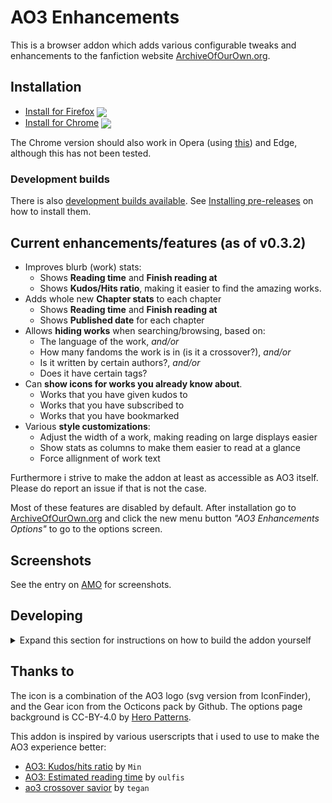 # AO3 Enhancements

This is a browser addon which adds various configurable tweaks and enhancements to the fanfiction website [ArchiveOfOurOwn.org](https://archiveofourown.org).

## Installation

- [Install for Firefox][amo] [<img valign="middle" src="https://img.shields.io/amo/v/ao3-enhancements.svg?label=">][amo]
- [Install for Chrome][cws] [<img valign="middle" src="https://img.shields.io/chrome-web-store/v/eljennickgdbghppcaenkcinjafmnfoi.svg?label=">][cws]

The Chrome version should also work in Opera (using [this](https://addons.opera.com/en/extensions/details/download-chrome-extension-9/)) and Edge, although this has not been tested.

### Development builds

There is also [development builds available](https://github.com/jsmnbom/ao3-enhancements/releases). See [Installing pre-releases](https://github.com/jsmnbom/ao3-enhancements/wiki/Installing-prereleases) on how to install them.

## Current enhancements/features (as of v0.3.2)

- Improves blurb (work) stats:
  - Shows **Reading time** and **Finish reading at**
  - Shows **Kudos/Hits ratio**, making it easier to find the amazing works.
- Adds whole new **Chapter stats** to each chapter
  - Shows **Reading time** and **Finish reading at**
  - Shows **Published date** for each chapter
- Allows **hiding works** when searching/browsing, based on:
  - The language of the work, _and/or_
  - How many fandoms the work is in (is it a crossover?), _and/or_
  - Is it written by certain authors?, _and/or_
  - Does it have certain tags?
- Can **show icons for works you already know about**.
  - Works that you have given kudos to
  - Works that you have subscribed to
  - Works that you have bookmarked
- Various **style customizations**:
  - Adjust the width of a work, making reading on large displays easier
  - Show stats as columns to make them easier to read at a glance
  - Force allignment of work text

Furthermore i strive to make the addon at least as accessible as AO3 itself. Please do report an issue if that is not the case.

Most of these features are disabled by default. After installation go to [ArchiveOfOurOwn.org](https://archiveofourown.org) and click the new menu button _"AO3 Enhancements Options"_ to go to the options screen.

## Screenshots

See the entry on [AMO](https://addons.mozilla.org/en-US/firefox/addon/ao3-enhancements/) for screenshots.

## Developing

<details>
<summary>
Expand this section for instructions on how to build the addon yourself
</summary>

Start by installing the required packages by `npm install`. Then continue to either development or releasing below depending on what you want to do.

### Development

Use `npm run watch:firefox` (will compile src/ to build/firefox/ and keep watching source files) and then when files have built `npm run start:firefox` (will launch firefox-developer-edition with the built extension and reload when the built files change - most of the time, pressing R may be required).

<!--Use `npm run start-vue-devtools` to run the standalone vue-devtools. This requires the [mitmproxy](https://mitmproxy.org/) tool, to proxy from HTTPS to HTTP.-->

### Releasing

First make sure to bump the version number using `npm version VERSION`. Then to make github actions build and ready a dist package for you, simply `git push && git push --tags`. Then go to the created release, download the two files and upload them to AMO.

Alternatively use `npm run build:prod:firefox` (will compile src/ to build/firefox/) and when files have built `npm run start:firefox` to test that everything works. Then use `npm run dist:firefox` to package the extension to a .zip (found at dist/firefox/) file that can then be uploaded on AMO.

<details>
<summary>
Latest AMO is compiled using these software versions.
</summary>

```
Arch linux
Kernel: 5.13.10-arch1-1
Node: v16.7.0
Npm: 7.20.6

```

</details>
</details>

## Thanks to

The icon is a combination of the AO3 logo (svg version from IconFinder), and the Gear icon from the Octicons pack by Github.
The options page background is CC-BY-4.0 by [Hero Patterns](http://www.heropatterns.com/).

This addon is inspired by various userscripts that i used to use to make the AO3 experience better:

- [AO3: Kudos/hits ratio](https://greasyfork.org/en/scripts/3144-ao3-kudos-hits-ratio) by `Min`
- [AO3: Estimated reading time](https://greasyfork.org/en/scripts/391940-ao3-estimated-reading-time) by `oulfis`
- [ao3 crossover savior](https://greasyfork.org/en/scripts/13274-ao3-crossover-savior) by `tegan`

[amo]: https://addons.mozilla.org/en-US/firefox/addon/ao3-enhancements/ 'Version published on Mozilla Add-ons'
[cws]: https://chrome.google.com/webstore/detail/ao3-enhancements/eljennickgdbghppcaenkcinjafmnfoi 'Version pubished on Chrome Web Store'
